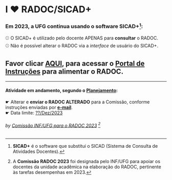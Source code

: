 # I &#10084; RADOC/SICAD+

### Em 2023, a UFG continua usando o software **SICAD+**[^1]:<br>
&#x26BE; O SICAD+ é utilizado pelo docente APENAS para **consultar** o RADOC.<br>
&#x26BE; Não é possível alterar o RADOC via a _interface_ de usuário do SICAD+.

## Favor clicar [<ins>AQUI</ins>](./doc/painel.md#painel-visao-geral/), para acessar o <ins>Portal de Instruções</ins> para alimentar o RADOC.
---
#### Atividade em andamento, segundo o [Planejamento](https://github.com/inf-ufg-br/radoc-2023/blob/main/doc/x-planejamento.md):
&#x261B; Alterar e **enviar o RADOC ALTERADO** para a Comissão, conforme instruções enviadas por [**e-mail**](https://github.com/inf-ufg-br/radoc-2023/blob/main/doc/x-planejamento.md#espelho-do-e-mail-enviado-aos-docentes).<br>
&#x261B; Data limite: <ins>??/Dez/2023</ins>

###### *by [Comissão INF/UFG para o RADOC 2023](./doc/x-index.md#comissão-radoc-2023)* [^2]
[^1]: **SICAD+** é o software que substitui o SICAD (Sistema de Consulta de Atividades Docentes).
[^2]: A **Comissão RADOC 2023** foi designada pelo INF/UFG para apoiar os docentes da unidade acadêmica na elaboração do RADOC, pertinente às tarefas desempenhas em 2023.

